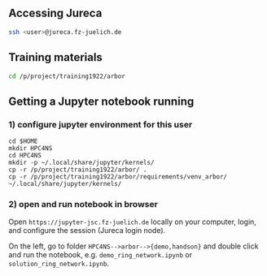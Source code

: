 
## Accessing Jureca

```bash
ssh <user>@jureca.fz-juelich.de
```

## Training materials

```bash
cd /p/project/training1922/arbor
```

## Getting a Jupyter notebook running

### 1) configure jupyter environment for this user

```
cd $HOME
mkdir HPC4NS
cd HPC4NS
mkdir -p ~/.local/share/jupyter/kernels/
cp -r /p/project/training1922/arbor/ .
cp -r /p/project/training1922/arbor/requirements/venv_arbor/  ~/.local/share/jupyter/kernels/
```

### 2) open and run notebook in browser

Open `https://jupyter-jsc.fz-juelich.de` locally on your computer, login, and configure the session (Jureca login node).

On the left, go to folder `HPC4NS-->arbor-->{demo,handson}` and double click and run the notebook, e.g. `demo_ring_network.ipynb` or `solution_ring_network.ipynb`.
